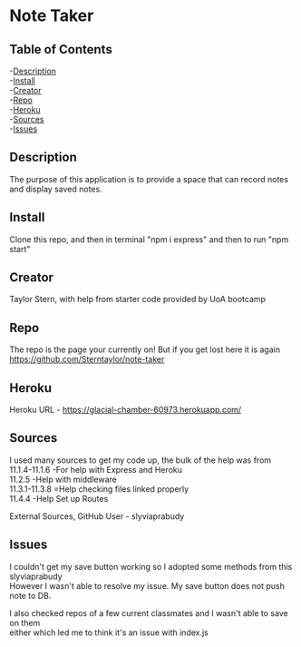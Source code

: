 # Note Taker

## Table of Contents
-[Description](#Description)</br>
-[Install](#Install)</br>
-[Creator](#Creator)</br>
-[Repo](#Repo)</br>
-[Heroku](#Heroku)</br>
-[Sources](#Sources)</br>
-[Issues](#Issues)</br>

## Description
The purpose of this application is to provide a space that can record notes and display saved notes.

## Install
Clone this repo, and then in terminal "npm i express" and then to run "npm start"

## Creator
Taylor Stern, with help from starter code provided by UoA bootcamp

## Repo 
 The repo is the page your currently on! But if you get lost here it is again</br>
 https://github.com/Sterntaylor/note-taker

## Heroku

Heroku URL - https://glacial-chamber-60973.herokuapp.com/ 

## Sources
I used many sources to get my code up, the bulk of the help was from</br>
 11.1.4-11.1.6  -For help with Express and Heroku</br>
 11.2.5         -Help with middleware</br>
11.3.1-11.3.8   =Help checking files linked properly</br>
11.4.4          -Help Set up Routes</br>

External Sources,
GitHub User - slyviaprabudy

## Issues
I couldn't get my save button working so I adopted some methods from this slyviaprabudy</br>
However I wasn't able to resolve my issue. My save button does not push note to DB.

I also checked repos of a few current classmates and I wasn't able to save on them</br>
either which led me to think it's an issue with index.js


